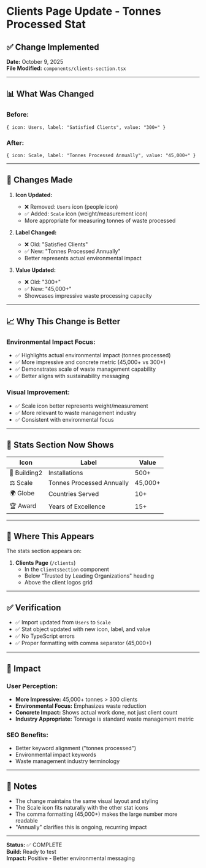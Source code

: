 # Clients Page Update - Tonnes Processed Stat

## ✅ Change Implemented

**Date:** October 9, 2025  
**File Modified:** `components/clients-section.tsx`

---

## 📊 What Was Changed

### Before:
```tsx
{ icon: Users, label: "Satisfied Clients", value: "300+" }
```

### After:
```tsx
{ icon: Scale, label: "Tonnes Processed Annually", value: "45,000+" }
```

---

## 🎯 Changes Made

1. **Icon Updated:**
   - ❌ Removed: `Users` icon (people icon)
   - ✅ Added: `Scale` icon (weight/measurement icon)
   - More appropriate for measuring tonnes of waste processed

2. **Label Changed:**
   - ❌ Old: "Satisfied Clients"
   - ✅ New: "Tonnes Processed Annually"
   - Better represents actual environmental impact

3. **Value Updated:**
   - ❌ Old: "300+"
   - ✅ New: "45,000+"
   - Showcases impressive waste processing capacity

---

## 📈 Why This Change is Better

### Environmental Impact Focus:
- ✅ Highlights actual environmental impact (tonnes processed)
- ✅ More impressive and concrete metric (45,000+ vs 300+)
- ✅ Demonstrates scale of waste management capability
- ✅ Better aligns with sustainability messaging

### Visual Improvement:
- ✅ Scale icon better represents weight/measurement
- ✅ More relevant to waste management industry
- ✅ Consistent with environmental focus

---

## 🎨 Stats Section Now Shows

| Icon | Label | Value |
|------|-------|-------|
| 🏢 Building2 | Installations | 500+ |
| ⚖️ Scale | Tonnes Processed Annually | 45,000+ |
| 🌍 Globe | Countries Served | 10+ |
| 🏆 Award | Years of Excellence | 15+ |

---

## 📍 Where This Appears

The stats section appears on:
1. **Clients Page** (`/clients`)
   - In the `ClientsSection` component
   - Below "Trusted by Leading Organizations" heading
   - Above the client logos grid

---

## ✅ Verification

- ✅ Import updated from `Users` to `Scale`
- ✅ Stat object updated with new icon, label, and value
- ✅ No TypeScript errors
- ✅ Proper formatting with comma separator (45,000+)

---

## 🎯 Impact

### User Perception:
- **More Impressive:** 45,000+ tonnes > 300 clients
- **Environmental Focus:** Emphasizes waste reduction
- **Concrete Impact:** Shows actual work done, not just client count
- **Industry Appropriate:** Tonnage is standard waste management metric

### SEO Benefits:
- Better keyword alignment ("tonnes processed")
- Environmental impact keywords
- Waste management industry terminology

---

## 📝 Notes

- The change maintains the same visual layout and styling
- The Scale icon fits naturally with the other stat icons
- The comma formatting (45,000+) makes the large number more readable
- "Annually" clarifies this is ongoing, recurring impact

---

**Status:** ✅ COMPLETE  
**Build:** Ready to test  
**Impact:** Positive - Better environmental messaging
